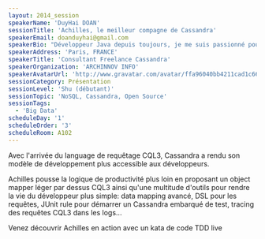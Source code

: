 ```yaml
---
layout: 2014_session
speakerName: 'DuyHai DOAN'
sessionTitle: 'Achilles, le meilleur compagne de Cassandra'
speakerEmail: doanduyhai@gmail.com
speakerBio: "Développeur Java depuis toujours, je me suis passionné pour le domaine du Big Data et plus particulièrement pour Cassandra depuis plusieurs années. Je fais régulièrement des présentations pour vulgariser l'utilisation de Cassandra au plus grand nombre.\n\nLa journée, je participe au projet Libon, le Viber/WhatsApp du groupe Orange en utilisant Cassandra comme solution NoSQL. \n\nLe soir, je code sur Achilles, un object mapper pour rendre le développement sur Cassandra encore plus aisé et productif (approche TDD,  génération du schéma, request tracing ...)"
speakerAddress: 'Paris, FRANCE'
speakerTitle: 'Consultant Freelance Cassandra'
speakerOrganization: 'ARCHINNOV INFO'
speakerAvatarUrl: 'http://www.gravatar.com/avatar/ffa96040bb4211cad1c66f385d8cb77b?size=200&default=mm'
sessionCategory: Présentation
sessionLevel: 'Shu (débutant)'
sessionTopic: 'NoSQL, Cassandra, Open Source'
sessionTags:
  - 'Big Data'
scheduleDay: '1'
scheduleOrder: '3'
scheduleRoom: A102
---
```


Avec l'arrivée du language de requêtage CQL3, Cassandra a rendu son modèle de développement plus accessible aux développeurs.

Achilles pousse la logique de productivité plus loin en proposant un object mapper léger par dessus CQL3 ainsi qu'une multitude d'outils pour rendre la vie du développeur plus simple: data mapping avancé, DSL pour les requêtes, JUnit rule pour démarrer un Cassandra embarqué de test, tracing des requêtes CQL3 dans les logs...

 Venez découvrir Achilles en action avec un kata de code TDD live
